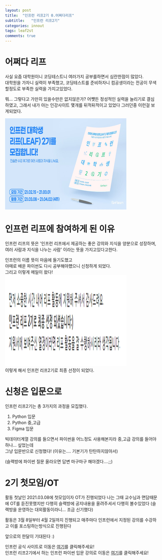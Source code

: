 ```yaml
---
layout: post
title:  "인프런 리프2기 0.어쩌다리프"
subtitle:   "인프런 리프2기"
categories: innout
tags: leaf2st
comments: true
---
```





# 어쩌다 리프

사실 요즘 대학원이니 코딩테스트니 여러가지 공부를하면서 심란한점이 많았다.  
대학원을 가자니 실력이 부족했고, 코딩테스트를 준비하자니 컴공생이라는 전공이 무색할정도로 부족한 실력을 가지고있었다. 

뭐... 그렇다고 가만히 있을수만은 없지않은가?
어쩃든 정성적인 실력을 늘리기로 결심하였고, 그래서 내가 아는 인강사이트 몇개를 뒤적뒤적이고 있었다
그러던중 이런걸 보게되었다.

<img src="/assets/img/202103/0309-인프런리프2기/1.jpg" width="400px" height="300px">  
<br>

# 인프런 리프에 참여하게 된 이유

인프런 리프의 뜻은 '인프런 리프에서 제공하는 좋은 강의와 지식을 양분으로 성장하며, 여러 사람과 지식을 나누는 사람' 이라는 뜻을 가지고있다고한다.

인프런의 이름 뜻이 마음에 들기도했고  
야매로 배운 파이썬도 다시 공부해야헀으니 신청하게 되었다.  
그리고 이렇게 메일이 왔다!
<img src="/assets/img/202103/0309-인프런리프2기/2.jpg" width="400px" height="300px">  
이렇게 해서 인프런 리프2기로 최종 선정이 되었다.

# 신청은 입문으로

인프런 리프2기는 총 3가지의 과정을 모집했다.

1. Python 입문
2. Python 중,고급
3. Figma 입문

빅데이터계열 강의를 들으면서 파이썬을 어느정도 사용해본지라 중,고급 강의를 들어야하나... 싶었는데  
그냥 입문반으로 신청했다!  (이유는.... 기본기가 탄탄하지않아서)

(슬랙방에 파이썬 질문 올라오면 답변 마구마구 해야겠다....;;)

# 2기 첫모임/OT

활동 첫날인 2021.03.08에 첫모임이자 OT가 진행되었다
나는 그때 교수님과 면담때문에 OT를 듣진못했지만 다행히 
슬랙방에 공지내용을 올려주셔서 다행히 볼수있었다
(슬랙방을 운영하는 대외활동이라니... 조금 신기했다)

활동은 3월 8일부터 4월 2일까지 진행되고
매주마다 인프런에서 지정된 강의를 수강하고
이를 포스팅하는방식으로 진행된다

앞으로의 한달이 기대된다 :)  

인프런 공식 사이트로 이동은 [여기](https://www.inflearn.com/)를 클릭해주세요!  
인프런 리프2기에서 하는 인프런 파이썬 입문 강의로 이동은 [여기](https://www.inflearn.com/course/%ED%94%84%EB%A1%9C%EA%B7%B8%EB%9E%98%EB%B0%8D-%ED%8C%8C%EC%9D%B4%EC%8D%AC-%EC%9E%85%EB%AC%B8-%EC%9D%B8%ED%94%84%EB%9F%B0-%EC%98%A4%EB%A6%AC%EC%A7%80%EB%84%90)를 클릭해주세요!  